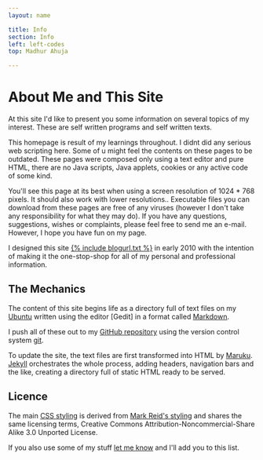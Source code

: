 ```yaml
---
layout: name

title: Info
section: Info
left: left-codes
top: Madhur Ahuja

---
```




About Me and This Site
========

At this site I'd like to present you some information on several topics of my interest. These are self written programs and self written texts.

This homepage is result of my learnings throughout. I didnt did any serious web scripting here. Some of u might feel the contents on these pages to be outdated. These pages were composed only using a text editor and pure HTML, there are no Java scripts, Java applets, cookies or any active code of some kind.


You'll see this page at its best when using a screen resolution of 1024 * 768 pixels. It should also work with lower resolutions.. Executable files you can download from these pages are free of any viruses (however I don't take any responsibility for what they may do). If you have any questions, suggestions, wishes or complaints, please feel free to send me an e-mail. However, I hope you have fun on my page.

I designed this site [{% include blogurl.txt %}](/) in early 2010 with the intention of making it the one-stop-shop for all of my personal and professional information.


The Mechanics
-------------

The content of this site begins life as a directory full of text files on my [Ubuntu](http://www.ubuntu.com/) written using the editor [Gedit] in a format called  [Markdown](http://daringfireball.net/projects/markdown/). 

I push all of these out to my [GitHub repository](http://github.com/madhur/madhur.github.com/) using the version control system [git](http://code.google.com/p/git-osx-installer/).

To update the site, the text files are first transformed into HTML by [Maruku](http://maruku.rubyforge.org/). [Jekyll](http://jekyllrb.com) orchestrates the whole process, adding headers, navigation bars and the like, creating a directory full of static HTML ready to be served.  

Licence
-------
The main [CSS styling](http://skife.org/css/screen.css) is derived from [Mark Reid's styling](http://github.com/mreid/mark.reid.name/tree/master) and shares the same licensing terms, Creative Commons Attribution-Noncommercial-Share Alike 3.0 Unported License.

If you also use some of my stuff [let me know](mailto:ahuja.madhur@gmail.com) and I'll add you to this list.
